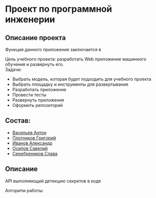 # Проект по программной инженерии

## Описание проекта
Функция данного приложения заключается в 

Цель учебного проекта: разработать Web приложение машинного обучения и развернуть его. <br>
Задачи:
* Выбрать модель, которая будет подходить для учебного проекта
* Выбрать площадку и инструменты для развертывания
* Разработать приложение
* Провести тесты
* Развернуть приложение
* Оформить репозиторий

## Состав:
* [Васильев Антон](https://github.com/Ch00cha)
* [Плотников Григорий](https://github.com/M1nestreL)
* [Иванов Александр](https://github.com/Alexadr45)
* [Осипов Савелий](https://github.com/Goolissimo) 
* [Серебреников Слава](https://github.com/yashka2210) 

## Описание
API выполняющий детекцию секретов в коде

Алгоритм работы:
